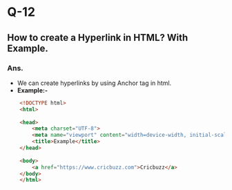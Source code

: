 # Q-12

## How to create a Hyperlink in HTML? With Example.

### Ans.

- We can create hyperlinks by using Anchor tag in html.
- **Example:-**

```HTML
    <!DOCTYPE html>
    <html>
    
    <head>
        <meta charset="UTF-8">
        <meta name="viewport" content="width=device-width, initial-scale=1.0">
        <title>Example</title>
    </head>
    
    <body>
        <a href="https://www.cricbuzz.com">Cricbuzz</a>
    </body>
    </html>
```

